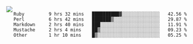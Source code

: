 

<a href="https://github.com/anuraghazra/github-readme-stats">
  <img align="left" src="https://github-readme-stats.vercel.app/api?username=kfly8&count_private=true&show_icons=true&theme=calm" />
</a>


<!--START_SECTION:waka-->

```text
Ruby         9 hrs 32 mins   ██████████▓░░░░░░░░░░░░░░   42.56 %
Perl         6 hrs 42 mins   ███████▒░░░░░░░░░░░░░░░░░   29.87 %
Markdown     2 hrs 40 mins   ███░░░░░░░░░░░░░░░░░░░░░░   11.91 %
Mustache     2 hrs 4 mins    ██▒░░░░░░░░░░░░░░░░░░░░░░   09.23 %
Other        1 hr 10 mins    █▒░░░░░░░░░░░░░░░░░░░░░░░   05.25 %
```

<!--END_SECTION:waka-->
